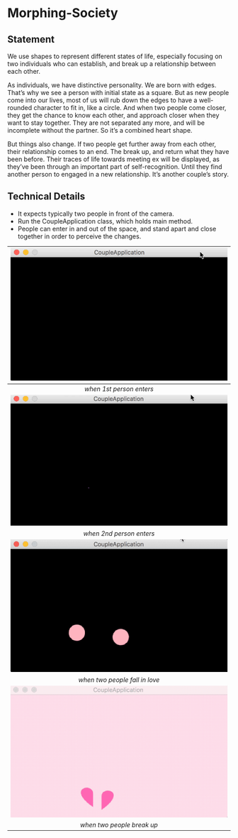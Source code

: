 # Morphing-Society

## Statement
We use shapes to represent different states of life, especially focusing on two individuals who can establish, and break up a relationship between each other.

As individuals, we have distinctive personality. We are born with edges. That’s why we see a person with initial state as a square. But as new people come into our lives, most of us will rub down the edges to have a well-rounded character to fit in, like a circle. And when two people come closer, they get the chance to know each other, and approach closer when they want to stay together. They are not separated any more, and will be incomplete without the partner. So it’s a combined heart shape. 

But things also change. If two people get further away from each other, their relationship comes to an end. The break up, and return what they have been before. Their traces of life towards meeting ex will be displayed, as they’ve been through an important part of self-recognition. Until they find another person to engaged in a new relationship. It’s another couple’s story.

## Technical Details
- It expects typically two people in front of the camera.
- Run the CoupleApplication class, which holds main method.
- People can enter in and out of the space, and stand apart and close together in order to perceive the changes.


|![gif1](https://github.com/hu-zhiling-540/Couple-Story/blob/master/enter1st.gif "1st person enters" )
|:--:| 
| *when 1st person enters* |
|![gif2](https://github.com/hu-zhiling-540/Couple-Story/blob/master/enter2nd.gif "2nd person enters")
| *when 2nd person enters* |
|![gif3](https://github.com/hu-zhiling-540/Couple-Story/blob/master/marry.gif "marry")
| *when two people fall in love* |
|![gif4](https://github.com/hu-zhiling-540/Couple-Story/blob/master/break%20up.gif "break up")
| *when two people break up* |
